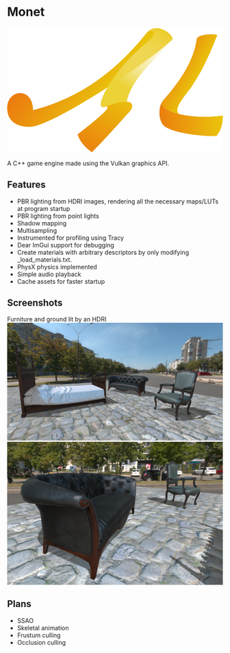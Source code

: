 # Monet

![](extra/logo.png?raw=true "logo")

A C++ game engine made using the Vulkan graphics API.

## Features

 * PBR lighting from HDRI images, rendering all the necessary maps/LUTs at program startup
 * PBR lighting from point lights
 * Shadow mapping
 * Multisampling
 * Instrumented for profiling using Tracy
 * Dear ImGui support for debugging
 * Create materials with arbitrary descriptors by only modifying \_load_materials.txt.
 * PhysX physics implemented
 * Simple audio playback
 * Cache assets for faster startup

## Screenshots

Furniture and ground lit by an HDRI
![](extra/showcase/furniture_hdri_00.png?raw=true "fence_synchronization")
![](extra/showcase/furniture_hdri_01.png?raw=true "fence_synchronization")

## Plans

 * SSAO
 * Skeletal animation
 * Frustum culling
 * Occlusion culling
